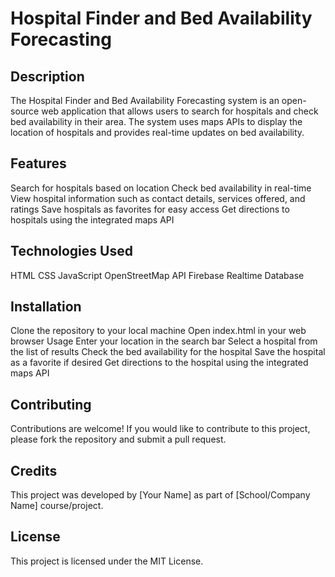 # Hospital Finder and Bed Availability Forecasting
## Description
The Hospital Finder and Bed Availability Forecasting system is an open-source web application that allows users to search for hospitals and check bed availability in their area. The system uses maps APIs to display the location of hospitals and provides real-time updates on bed availability.

## Features
Search for hospitals based on location
Check bed availability in real-time
View hospital information such as contact details, services offered, and ratings
Save hospitals as favorites for easy access
Get directions to hospitals using the integrated maps API
## Technologies Used
HTML
CSS
JavaScript
OpenStreetMap API
Firebase Realtime Database
## Installation
Clone the repository to your local machine
Open index.html in your web browser
Usage
Enter your location in the search bar
Select a hospital from the list of results
Check the bed availability for the hospital
Save the hospital as a favorite if desired
Get directions to the hospital using the integrated maps API
## Contributing
Contributions are welcome! If you would like to contribute to this project, please fork the repository and submit a pull request.

## Credits
This project was developed by [Your Name] as part of [School/Company Name] course/project.

## License
This project is licensed under the MIT License.
